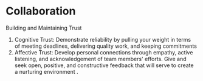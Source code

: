 # Collaboration

<!-- group norms summary -->
Building and Maintaining Trust

1. Cognitive Trust:
Demonstrate reliability by pulling your weight in terms of meeting deadlines, delivering quality work, and keeping commitments
2. Affective Trust:
Develop personal connections through empathy, active listening, and acknowledgement of team members' efforts.
Give and seek open, positive, and constructive feedback that will serve to create a nurturing environment
   .<!-- group norms list -->
